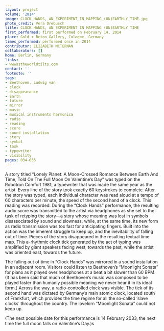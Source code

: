 ```yaml
---
layout: project
volume: '2014'
image: CLOCK_HANDS,_AN_EXPERIMENT_IN_MAPPING_(UN)EARTHLY_TIME.jpg
photo_credit: Vera Drebusch
title: CLOCK HANDS, AN EXPERIMENT IN MAPPING (UN)EARTHLY TIME
first_performed: first performed on February 14, 2014
place: Gold + Beton Gallery, Cologne, Germany
times_performed: performed once in 2014
contributor: ELIZABETH MCTERNAN
collaborators: []
home: Berlin, Germany
links:
- wwwastheworldtilts.com
contact: ''
footnote: ''
tags:
- Beethoven, Ludwig van
- clock
- disappearance
- Earth
- future
- mirror
- music
- musical instruments harmonica
- radio
- reading
- score
- sound installation
- story
- symbol
- task
- typewriter
- visibility
pages: 034-035
---
```


A story titled “Lonely Planet: A Moon-Crossed Romance Between Earth And Time, Told On The Full Moon On Valentine’s Day” was typed on the Robotron Comfort 1981, a typewriter that was made the same year as the artist. Every line of the story took exactly 60 keystrokes to complete. After the story was typed, each individual character was read aloud at a tempo of 60 characters per minute, the speed of the second hand of a clock. This reading was recorded. During the “Clock Hands” performance, the resulting audio score was transmitted to the artist via headphones as she set to the task of retyping the story—a story whose meaning was lost in symbols disassociated by sound and slowness, while, at the same time, its new form as radio transmission was too fast for anticipating fingers. Built into the action was the inherent struggle to keep up, and the inevitability of falling out of time. Pieces of the story disappeared in the resulting textual time map. This a-rhythmic clock tick generated by the act of typing was amplified by giant speakers facing west, towards the past, while the artist was oriented east, towards the future.

The falling out of time in “Clock Hands” was mirrored in a sound installation in an adjacent room. Visitors could listen to Beethoven’s “Moonlight Sonata” for piano as it played over headphones at a beat a bit slower than 60 BPM. (It has been said that much of Beethoven’s music was composed to be played faster than humanly possible meaning we never hear it in its ideal form.) Across the way, a radio-controlled clock was visible. The tick of its second hand was dictated by Germany’s main atomic clock, located south of Frankfurt, which provides the time regime for all the so-called ‘slave clocks’ throughout the country. The lovelorn “Moonlight Sonata” could not keep up.

(The next possible date for this performance is 14 February 2033, the next time the full moon falls on Valentine’s Day.)s
